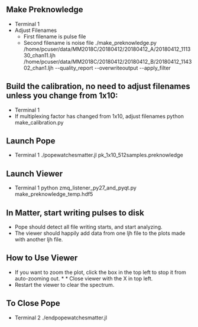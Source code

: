 ## Make Preknowledge
* Terminal 1
* Adjust Filenames
  * First filename is pulse file
  * Second filename is noise file
./make_preknowledge.py /home/pcuser/data/MM2018C/20180412/20180412_A/20180412_111330_chan11.ljh /home/pcuser/data/MM2018C/20180412/20180412_B/20180412_114302_chan1.ljh  --quality_report --overwriteoutput --apply_filter

## Build the calibration, no need to adjust filenames unless you change from 1x10:
* Terminal 1
* If multiplexing factor has changed from 1x10, adjust filenames
python make_calibration.py

## Launch Pope
* Terminal 1
./popewatchesmatter.jl pk_1x10_512samples.preknowledge

## Launch Viewer
* Terminal 1
python zmq_listener_py27_and_pyqt.py make_preknowledge_temp.hdf5

## In Matter, start writing pulses to disk
* Pope should detect all file writing starts, and start analyzing.
* The viewer should happily add data from one ljh file to the plots made with another ljh file.

## How to Use Viewer
* If you want to zoom the plot, click the box in the top left to stop it from auto-zooming out. * * Close viewer with the X in top left.
* Restart the viewer to clear the spectrum.


## To Close Pope
* Terminal 2
./endpopewatchesmatter.jl
